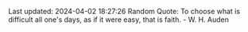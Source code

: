 Last updated: 2024-04-02 18:27:26
Random Quote: To choose what is difficult all one's days, as if it were easy, that is faith. - W. H. Auden